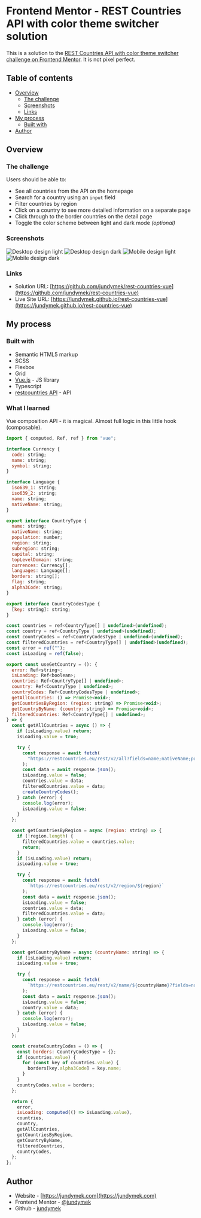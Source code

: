 # Frontend Mentor - REST Countries API with color theme switcher solution

This is a solution to the [REST Countries API with color theme switcher challenge on Frontend Mentor](https://www.frontendmentor.io/challenges/rest-countries-api-with-color-theme-switcher-5cacc469fec04111f7b848ca). It is not pixel perfect.

## Table of contents

- [Overview](#overview)
  - [The challenge](#the-challenge)
  - [Screenshots](#screenshots)
  - [Links](#links)
- [My process](#my-process)
  - [Built with](#built-with)
- [Author](#author)


## Overview

### The challenge

Users should be able to:

- See all countries from the API on the homepage
- Search for a country using an `input` field
- Filter countries by region
- Click on a country to see more detailed information on a separate page
- Click through to the border countries on the detail page
- Toggle the color scheme between light and dark mode *(optional)*

### Screenshots

![Desktop design light](./github/desktop_light.png)
![Desktop design dark](./github/desktop_dark.png)
![Mobile design light](./github/mobile_light.png)
![Mobile design dark](./github/mobile_dark.png)

### Links

- Solution URL: [https://github.com/jundymek/rest-countries-vue](https://github.com/jundymek/rest-countries-vue)
- Live Site URL: [https://jundymek.github.io/rest-countries-vue](https://jundymek.github.io/rest-countries-vue)

## My process

### Built with

- Semantic HTML5 markup
- SCSS
- Flexbox
- Grid
- [Vue.js](https://v3.vuejs.org/) - JS library
- Typescript
- [restcountries API](https://restcountries.eu) - API


### What I learned

Vue composition API - it is magical. Almost full logic in this little hook (composable).

```js
import { computed, Ref, ref } from "vue";

interface Currency {
  code: string;
  name: string;
  symbol: string;
}

interface Language {
  iso639_1: string;
  iso639_2: string;
  name: string;
  nativeName: string;
}

export interface CountryType {
  name: string;
  nativeName: string;
  population: number;
  region: string;
  subregion: string;
  capital: string;
  topLevelDomain: string;
  currences: Currency[];
  languages: Language[];
  borders: string[];
  flag: string;
  alpha3Code: string;
}

export interface CountryCodesType {
  [key: string]: string;
}

const countries = ref<CountryType[] | undefined>(undefined);
const country = ref<CountryType | undefined>(undefined);
const countryCodes = ref<CountryCodesType | undefined>(undefined);
const filteredCountries = ref<CountryType[] | undefined>(undefined);
const error = ref("");
const isLoading = ref(false);

export const useGetCountry = (): {
  error: Ref<string>;
  isLoading: Ref<boolean>;
  countries: Ref<CountryType[] | undefined>;
  country: Ref<CountryType | undefined>;
  countryCodes: Ref<CountryCodesType | undefined>;
  getAllCountries: () => Promise<void>;
  getCountriesByRegion: (region: string) => Promise<void>;
  getCountryByName: (country: string) => Promise<void>;
  filteredCountries: Ref<CountryType[] | undefined>;
} => {
  const getAllCountries = async () => {
    if (isLoading.value) return;
    isLoading.value = true;

    try {
      const response = await fetch(
        "https://restcountries.eu/rest/v2/all?fields=name;nativeName;population;region;subregion;capital;topLevelDomain;currencies;languages;borders;flag;alpha3Code"
      );
      const data = await response.json();
      isLoading.value = false;
      countries.value = data;
      filteredCountries.value = data;
      createCountryCodes();
    } catch (error) {
      console.log(error);
      isLoading.value = false;
    }
  };

  const getCountriesByRegion = async (region: string) => {
    if (!region.length) {
      filteredCountries.value = countries.value;
      return;
    }
    if (isLoading.value) return;
    isLoading.value = true;

    try {
      const response = await fetch(
        `https://restcountries.eu/rest/v2/region/${region}`
      );
      const data = await response.json();
      isLoading.value = false;
      countries.value = data;
      filteredCountries.value = data;
    } catch (error) {
      console.log(error);
      isLoading.value = false;
    }
  };

  const getCountryByName = async (countryName: string) => {
    if (isLoading.value) return;
    isLoading.value = true;

    try {
      const response = await fetch(
        `https://restcountries.eu/rest/v2/name/${countryName}?fields=name;nativeName;population;region;subregion;capital;topLevelDomain;currencies;languages;borders;flag;alpha3Code`
      );
      const data = await response.json();
      isLoading.value = false;
      country.value = data;
    } catch (error) {
      console.log(error);
      isLoading.value = false;
    }
  };

  const createCountryCodes = () => {
    const borders: CountryCodesType = {};
    if (countries.value) {
      for (const key of countries.value) {
        borders[key.alpha3Code] = key.name;
      }
    }
    countryCodes.value = borders;
  };

  return {
    error,
    isLoading: computed(() => isLoading.value),
    countries,
    country,
    getAllCountries,
    getCountriesByRegion,
    getCountryByName,
    filteredCountries,
    countryCodes,
  };
};

```

## Author

- Website - [https://jundymek.com](https://jundymek.com)
- Frontend Mentor - [@jundymek](https://www.frontendmentor.io/profile/jundymek)
- Github - [jundymek](https://github.com/jundymek)

